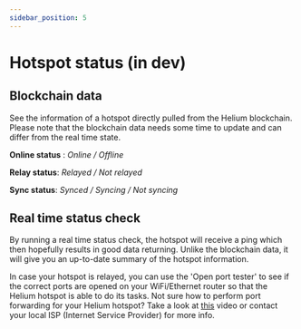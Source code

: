 ```yaml
---
sidebar_position: 5
---
```


# Hotspot status (in dev)

## Blockchain data
See the information of a hotspot directly pulled from the Helium blockchain. Please note that the blockchain data needs some time to update and can differ from the real time state.

**Online status** : *Online / Offline*

**Relay status**: *Relayed / Not relayed*

**Sync status**: *Synced / Syncing / Not syncing*
## Real time status check
By running a real time status check, the hotspot will receive a ping which then hopefully results in good data returning. Unlike the blockchain data, it will give you an up-to-date summary of the hotspot information.

In case your hotspot is relayed, you can use the 'Open port tester' to see if the correct ports are opened on your WiFi/Ethernet router so that the Helium hotspot is able to do its tasks. Not sure how to perform port forwarding for your Helium hotspot? Take a look at [this](https://www.youtube.com/watch?v=5UgDMG_g3qI&ab_channel=TarioSultan) video or contact your local ISP (Internet Service Provider) for more info.